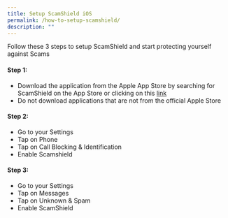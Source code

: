 ```yaml
---
title: Setup ScamShield iOS
permalink: /how-to-setup-scamshield/
description: ""
---
```



Follow these 3 steps to setup ScamShield and start protecting yourself against Scams

#### Step 1:
* Download the application from the Apple App Store by searching for ScamShield on the App Store or clicking on this [link](https://apps.apple.com/sg/app/scamshield/id1497144087)
* Do not download applications that are not from the official Apple Store

#### Step 2:
* Go to your Settings
* Tap on Phone 
* Tap on Call Blocking & Identification
* Enable Scamshield

#### Step 3:
* Go to your Settings
* Tap on Messages 
* Tap on Unknown & Spam
* Enable ScamShield


